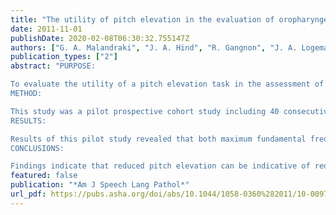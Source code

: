 ```yaml
---
title: "The utility of pitch elevation in the evaluation of oropharyngeal Dysphagia: preliminary findings"
date: 2011-11-01
publishDate: 2020-02-08T06:30:32.755147Z
authors: ["G. A. Malandraki", "J. A. Hind", "R. Gangnon", "J. A. Logemann", "J. Robbins"]
publication_types: ["2"]
abstract: "PURPOSE:

To evaluate the utility of a pitch elevation task in the assessment of oropharyngeal dysphagia.
METHOD:

This study was a pilot prospective cohort study including 40 consecutive patients (16 male and 24 female) who were referred by their physician for a swallowing evaluation. Patients were evaluated with a noninstrumental clinical examination and a videofluoroscopic swallow study, and participated in a pitch elevation task during videofluoroscopic image acquisition. Relationships between pitch elevation measurements (acoustic and perceptual) and swallow parameters (penetration/aspiration and residue) were investigated.
RESULTS:

Results of this pilot study revealed that both maximum fundamental frequency (F(0)) and perceptual evaluation of pitch elevation independently significantly predicted Penetration-Aspiration Scale scores for thin liquid swallows (p = .01 and .03, respectively). Vocal range (average pitch to falsetto) was not sensitive in predicting likelihood of oropharyngeal dysphagia.
CONCLUSIONS:

Findings indicate that reduced pitch elevation can be indicative of reduced airway protection and swallowing impairment in some dysphagia patients and may be a useful supplement to dysphagia screening and diagnosis. Further investigation is warranted to determine the optimal utility of this procedure for different diagnostic categories of patients."
featured: false
publication: "*Am J Speech Lang Pathol*"
url_pdf: https://pubs.asha.org/doi/abs/10.1044/1058-0360%282011/10-0097%29?rfr_dat=cr_pub%3Dpubmed&url_ver=Z39.88-2003&rfr_id=ori%3Arid%3Acrossref.org
---
```


